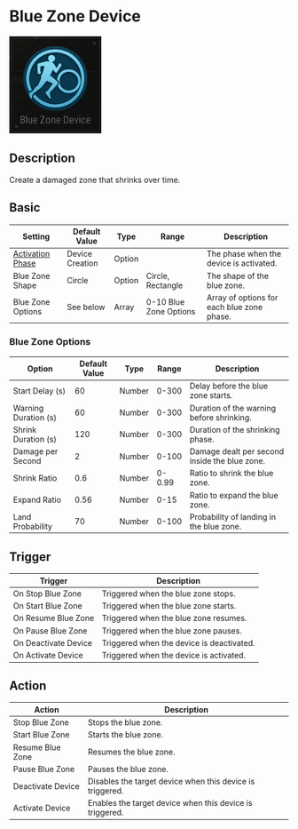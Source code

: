 # Blue Zone Device

![BlueZone Icon](../images/DeviceIcons/Device_BlueZone.png)

## Description

Create a damaged zone that shrinks over time.

## Basic

| Setting | Default Value | Type | Range | Description |
|----------------------------------------------|-------------------|------|-------|--------------------------------------------------|
| [Activation Phase](../General/Common_Device_Settings.md#activation-phase) | Device Creation | Option | | The phase when the device is activated. |
| Blue Zone Shape | Circle | Option | Circle, Rectangle | The shape of the blue zone. |
| Blue Zone Options | See below | Array | 0-10 Blue Zone Options| Array of options for each blue zone phase. |

### Blue Zone Options

| Option                | Default Value | Type | Range | Description |
|-----------------------|---------------|------|-------|--------------------------------------------------|
| Start Delay (s)       | 60            | Number | 0-300 | Delay before the blue zone starts. |
| Warning Duration (s)  | 60            | Number | 0-300 | Duration of the warning before shrinking. |
| Shrink Duration (s)   | 120           | Number | 0-300 | Duration of the shrinking phase. |
| Damage per Second     | 2             | Number | 0-100 | Damage dealt per second inside the blue zone. |
| Shrink Ratio          | 0.6           | Number | 0-0.99 | Ratio to shrink the blue zone. |
| Expand Ratio          | 0.56          | Number | 0-15 | Ratio to expand the blue zone. |
| Land Probability      | 70            | Number | 0-100 | Probability of landing in the blue zone. |

## Trigger

| Trigger | Description |
|------------------------|--------------------------------------------------------------------|
| On Stop Blue Zone | Triggered when the blue zone stops. |
| On Start Blue Zone | Triggered when the blue zone starts. |
| On Resume Blue Zone | Triggered when the blue zone resumes. |
| On Pause Blue Zone | Triggered when the blue zone pauses. |
| On Deactivate Device | Triggered when the device is deactivated. |
| On Activate Device | Triggered when the device is activated. |

## Action

| Action | Description |
|-----------------------|--------------------------------------------------------------------|
| Stop Blue Zone | Stops the blue zone. |
| Start Blue Zone | Starts the blue zone. |
| Resume Blue Zone | Resumes the blue zone. |
| Pause Blue Zone | Pauses the blue zone. |
| Deactivate Device | Disables the target device when this device is triggered. |
| Activate Device | Enables the target device when this device is triggered. |

